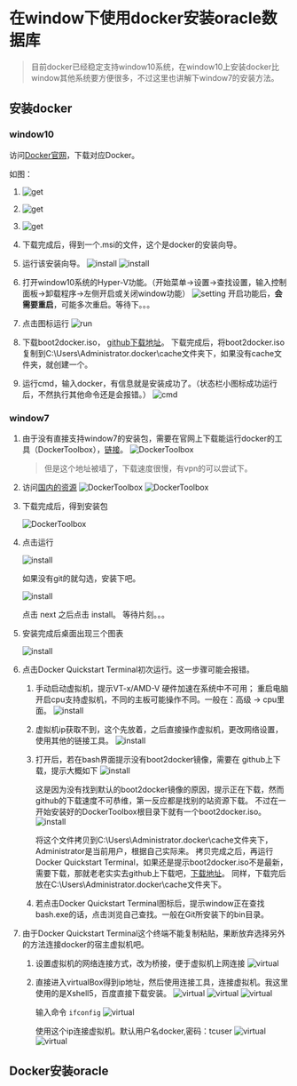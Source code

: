 # 在window下使用docker安装oracle数据库
> 目前docker已经稳定支持window10系统，在window10上安装docker比window其他系统要方便很多，不过这里也讲解下window7的安装方法。


## 安装docker

### window10
访问[Docker官网](https://www.docker.com/)，下载对应Docker。

如图：

1. ![get](images/1.png)

2. ![get](images/2.png)

3. ![get](images/3.png)

4. 下载完成后，得到一个.msi的文件，这个是docker的安装向导。

5. 运行该安装向导。
   ![install](images/23.png)
   ![install](images/24.png)
    
6. 打开window10系统的Hyper-V功能。（开始菜单->设置->查找设置，输入控制面板->卸载程序->左侧开启或关闭window功能）
   ![setting](images/22.png)
   开启功能后，**会需要重启**，可能多次重启。等待下。。。

7. 点击图标运行 
    ![run](images/25.png)

8. 下载boot2docker.iso，
    [github下载地址](https://github.com/boot2docker/boot2docker/releases)。
    下载完成后，将boot2docker.iso复制到C:\Users\Administrator\.docker\cache文件夹下，如果没有cache文件夹，就创建一个。

9. 运行cmd，输入docker，有信息就是安装成功了。（状态栏小图标成功运行后，不然执行其他命令还是会报错。）
   ![cmd](images/26.png)
    
### window7
1. 由于没有直接支持window7的安装包，需要在官网上下载能运行docker的工具（DockerToolbox），[链接](https://www.docker.com/products/docker-toolbox)。
![DockerToolbox](images/4.png)
   > 但是这个地址被墙了，下载速度很慢，有vpn的可以尝试下。

2. 访问[国内的资源](http://get.daocloud.io/#install-docker-for-mac-windows) 
  ![DockerToolbox](images/5.png)
  ![DockerToolbox](images/6.png)

3. 下载完成后，得到安装包

    ![DockerToolbox](images/7.png)

4. 点击运行
  
    ![install](images/8.png)
  
   如果没有git的就勾选，安装下吧。
   
    ![install](images/9.png)

    点击 next 之后点击  install。 等待片刻。。。

5. 安装完成后桌面出现三个图表
    
    ![install](images/10.png)

6. 点击Docker Quickstart Terminal初次运行。这一步骤可能会报错。
    1. 手动启动虚拟机，提示VT-x/AMD-V 硬件加速在系统中不可用；
    重启电脑开启cpu支持虚拟机，不同的主板可能操作不同。一般在：高级 -> cpu里面。
    ![install](images/20.png) 

    2. 虚拟机ip获取不到，这个先放着，之后直接操作虚拟机，更改网络设置，使用其他的链接工具。
    ![install](images/11.png)

    3. 打开后，若在bash界面提示没有boot2docker镜像，需要在
      github上下载，提示大概如下
      ![install](images/12.png)
  
        这是因为没有找到默认的boot2docker镜像的原因，提示正在下载，然而github的下载速度不可恭维，第一反应都是找别的站资源下载。
        不过在一开始安装好的DockerToolbox根目录下就有一个boot2docker.iso。
     ![install](images/13.png)
  
         将这个文件拷贝到C:\Users\Administrator\.docker\cache文件夹下，Administrator是当前用户，根据自己实际来。
        拷贝完成之后，再运行Docker Quickstart Terminal，如果还是提示boot2docker.iso不是最新，需要下载，那就老老实实去github上下载吧，[下载地址](https://github.com/boot2docker/boot2docker/releases)。
        同样，下载完后放在C:\Users\Administrator\.docker\cache文件夹下。

      4. 若点击Docker Quickstart Terminal图标后，提示window正在查找bash.exe的话，点击浏览自己查找。一般在Git所安装下的bin目录。

7. 由于Docker Quickstart Terminal这个终端不能复制粘贴，果断放弃选择另外的方法连接docker的宿主虚拟机吧。
    1. 设置虚拟机的网络连接方式，改为桥接，便于虚拟机上网连接
    ![virtual](images/21.png)
  
    2. 直接进入virtualBox得到ip地址，然后使用连接工具，连接虚拟机。我这里使用的是Xshell5，百度直接下载安装。
    ![virtual](images/14.png)
    ![virtual](images/15.png)
    ![virtual](images/16.png)
  
        输入命令  ``` ifconfig ``` 
    ![virtual](images/17.png)
  
        使用这个ip连接虚拟机。默认用户名docker,密码：tcuser
    ![virtual](images/18.png)
    ![virtual](images/19.png)

## Docker安装oracle